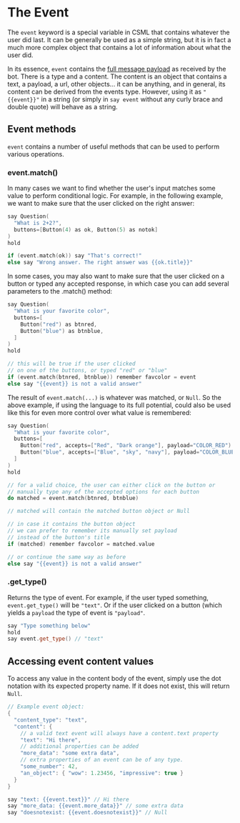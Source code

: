 # The Event

The `event` keyword is a special variable in CSML that contains whatever the user did last. It can be generally be used as a simple string, but it is in fact a much more complex object that contains a lot of information about what the user did.

In its essence, `event` contains the [full message payload](sending-receiving-messages/message-payloads.md) as received by the bot. There is a type and a content. The content is an object that contains a text, a payload, a url, other objects... it can be anything, and in general, its content can be derived from the events type. However, using it as `"{{event}}"` in a string \(or simply in `say event` without any curly brace and double quote\) will behave as a string.

## Event methods

`event` contains a number of useful methods that can be used to perform various operations.

### event.match\(\)

In many cases we want to find whether the user's input matches some value to perform conditional logic. For example, in the following example, we want to make sure that the user clicked on the right answer:

```cpp
say Question(
  "What is 2+2?",
  buttons=[Button(4) as ok, Button(5) as notok]
)
hold

if (event.match(ok)) say "That's correct!"
else say "Wrong answer. The right answer was {{ok.title}}"
```

In some cases, you may also want to make sure that the user clicked on a button or typed any accepted response, in which case you can add several parameters to the .match\(\) method:

```cpp
say Question(
  "What is your favorite color",
  buttons=[
    Button("red") as btnred,
    Button("blue") as btnblue,
  ]
)
hold

// this will be true if the user clicked
// on one of the buttons, or typed "red" or "blue"
if (event.match(btnred, btnblue)) remember favcolor = event
else say "{{event}} is not a valid answer"

```

The result of `event.match(...)` is whatever was matched, or `Null`. So the above example, if using the language to its full potential, could also be used like this for even more control over what value is remembered:

```cpp
say Question(
  "What is your favorite color",
  buttons=[
    Button("red", accepts=["Red", "Dark orange"], payload="COLOR_RED") as btnred,
    Button("blue", accepts=["Blue", "sky", "navy"], payload="COLOR_BLUE") as btnblue,
  ]
)
hold

// for a valid choice, the user can either click on the button or 
// manually type any of the accepted options for each button
do matched = event.match(btnred, btnblue)

// matched will contain the matched button object or Null

// in case it contains the button object
// we can prefer to remember its manually set payload
// instead of the button's title
if (matched) remember favcolor = matched.value

// or continue the same way as before
else say "{{event}} is not a valid answer"
```

### .get\_type\(\)

Returns the type of event. For example, if the user typed something, `event.get_type()` will be `"text"`. Or if the user clicked on a button \(which yields a `payload` the type of event is `"payload"`.

```cpp
say "Type something below"
hold
say event.get_type() // "text"
```

## Accessing event content values

To access any value in the content body of the event, simply use the dot notation with its expected property name. If it does not exist, this will return `Null`.

```cpp
// Example event object:
{
  "content_type": "text",
  "content": {
    // a valid text event will always have a content.text property
    "text": "Hi there", 
    // additional properties can be added
    "more_data": "some extra data",
    // extra properties of an event can be of any type.
    "some_number": 42,
    "an_object": { "wow": 1.23456, "impressive": true }
  }
}

say "text: {{event.text}}" // Hi there
say "more_data: {{event.more_data}}" // some extra data
say "doesnotexist: {{event.doesnotexist}}" // Null
```



